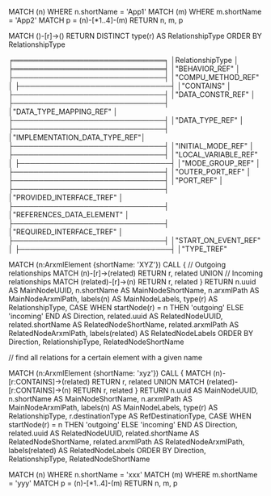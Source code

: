 MATCH (n)
WHERE n.shortName = 'App1'
MATCH (m)
WHERE m.shortName = 'App2'
MATCH p = (n)-[*1..4]-(m)
RETURN n, m, p

MATCH ()-[r]->()
RETURN DISTINCT type(r) AS RelationshipType
ORDER BY RelationshipType

╒══════════════════════════════╕
│RelationshipType              │
╞══════════════════════════════╡
│"BEHAVIOR_REF"                │
├──────────────────────────────┤
│"COMPU_METHOD_REF"            │
├──────────────────────────────┤
│"CONTAINS"                    │
├──────────────────────────────┤
│"DATA_CONSTR_REF"             │
├──────────────────────────────┤
│"DATA_TYPE_MAPPING_REF"       │
├──────────────────────────────┤
│"DATA_TYPE_REF"               │
├──────────────────────────────┤
│"IMPLEMENTATION_DATA_TYPE_REF"│
├──────────────────────────────┤
│"INITIAL_MODE_REF"            │
├──────────────────────────────┤
│"LOCAL_VARIABLE_REF"          │
├──────────────────────────────┤
│"MODE_GROUP_REF"              │
├──────────────────────────────┤
│"OUTER_PORT_REF"              │
├──────────────────────────────┤
│"PORT_REF"                    │
├──────────────────────────────┤
│"PROVIDED_INTERFACE_TREF"     │
├──────────────────────────────┤
│"REFERENCES_DATA_ELEMENT"     │
├──────────────────────────────┤
│"REQUIRED_INTERFACE_TREF"     │
├──────────────────────────────┤
│"START_ON_EVENT_REF"          │
├──────────────────────────────┤
│"TYPE_TREF" 


MATCH (n:ArxmlElement {shortName: 'XYZ'})
CALL {
  // Outgoing relationships
  MATCH (n)-[r]->(related)
  RETURN r, related
  UNION
  // Incoming relationships
  MATCH (related)-[r]->(n)
  RETURN r, related
}
RETURN n.uuid AS MainNodeUUID,
       n.shortName AS MainNodeShortName,
       n.arxmlPath AS MainNodeArxmlPath,
       labels(n) AS MainNodeLabels,
       type(r) AS RelationshipType,
       CASE WHEN startNode(r) = n THEN 'outgoing' ELSE 'incoming' END AS Direction,
       related.uuid AS RelatedNodeUUID,
       related.shortName AS RelatedNodeShortName,
       related.arxmlPath AS RelatedNodeArxmlPath,
       labels(related) AS RelatedNodeLabels
ORDER BY Direction, RelationshipType, RelatedNodeShortName

// find all relations for a certain element with a given name

MATCH (n:ArxmlElement {shortName: 'xyz'})
CALL {
  MATCH (n)-[r:CONTAINS]->(related)
  RETURN r, related
  UNION
  MATCH (related)-[r:CONTAINS]->(n)
  RETURN r, related
}
RETURN n.uuid AS MainNodeUUID,
       n.shortName AS MainNodeShortName,
       n.arxmlPath AS MainNodeArxmlPath,
       labels(n) AS MainNodeLabels,
       type(r) AS RelationshipType,
       r.destinationType AS RefDestinationType,
       CASE WHEN startNode(r) = n THEN 'outgoing' ELSE 'incoming' END AS Direction,
       related.uuid AS RelatedNodeUUID,
       related.shortName AS RelatedNodeShortName,
       related.arxmlPath AS RelatedNodeArxmlPath,
       labels(related) AS RelatedNodeLabels
ORDER BY Direction, RelationshipType, RelatedNodeShortName

MATCH (n)
WHERE n.shortName = 'xxx'
MATCH (m)
WHERE m.shortName = 'yyy'
MATCH p = (n)-[*1..4]-(m)
RETURN n, m, p